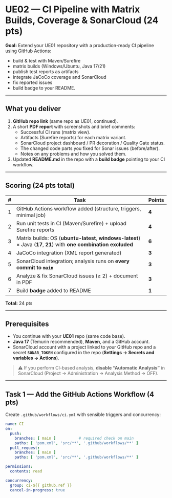 # UE02 — CI Pipeline with Matrix Builds, Coverage & SonarCloud (24 pts)

**Goal:** Extend your UE01 repository with a production-ready CI pipeline using GitHub Actions: 
- build & test with Maven/Surefire
- matrix builds (Windows/Ubuntu, Java 17/21)
- publish test reports as artifacts
- integrate JaCoCo coverage and SonarCloud
- fix reported issues
- build badge to your README.

---

## What you deliver
1. **GitHub repo link** (same repo as UE01, continued).
2. A short **PDF report** with screenshots and brief comments:
   - Successful CI runs (matrix view).
   - Artifacts (Surefire reports) for each matrix variant.
   - SonarCloud project dashboard / PR decoration / Quality Gate status.
   - The changed code parts you fixed for Sonar issues (before/after).
   - Notes on any problems and how you solved them.
3. Updated **README.md** in the repo with a **build badge** pointing to your CI workflow.

---

## Scoring (24 pts total)

| # | Task | Points |
|---|------|--------|
| 1 | GitHub Actions workflow added (structure, triggers, minimal job) | **4** |
| 2 | Run unit tests in CI (Maven/Surefire) + upload Surefire reports | **4** |
| 3 | Matrix builds: OS (**ubuntu-latest**, **windows-latest**) × Java (**17**, **21**) with **one combination excluded** | **6** |
| 4 | JaCoCo integration (XML report generated) | **3** |
| 5 | SonarCloud integration; analysis runs on **every commit to `main`** | **3** |
| 6 | Analyze & fix SonarCloud issues (≥ 2) + document in PDF | **3** |
| 7 | Build **badge** added to README | **1** |

**Total:** 24 pts

---

## Prerequisites
- You continue with your **UE01** repo (same code base).
- **Java 17** (Temurin recommended), **Maven**, and a GitHub account.
- SonarCloud account with a project linked to your GitHub repo and a secret **`SONAR_TOKEN`** configured in the repo (**Settings → Secrets and variables → Actions**).

> ⚠️ If you perform CI-based analysis, **disable “Automatic Analysis”** in SonarCloud (Project → Administration → Analysis Method → OFF).

---

## Task 1 — Add the GitHub Actions Workflow (4 pts)

Create `.github/workflows/ci.yml` with sensible triggers and concurrency:

```yaml
name: CI
on:
  push:
    branches: [ main ]          # required check on main
    paths: [ 'pom.xml', 'src/**', '.github/workflows/**' ]
  pull_request:
    branches: [ main ]
    paths: [ 'pom.xml', 'src/**', '.github/workflows/**' ]

permissions:
  contents: read

concurrency:
  group: ci-${{ github.ref }}
  cancel-in-progress: true
